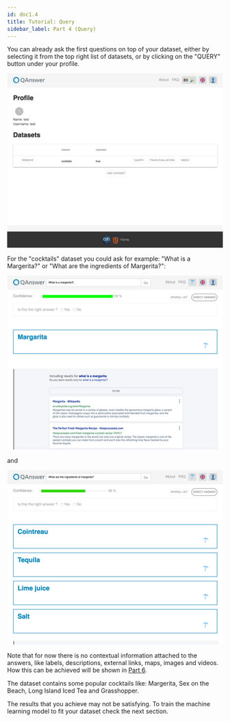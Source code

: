 ```yaml
---
id: doc1.4
title: Tutorial: Query
sidebar_label: Part 4 (Query)
---
```


You can already ask the first questions on top of your dataset, either by selecting it from the top right list of datasets, or by clicking on the "QUERY" button
under your profile.

![Profile2](/img/screenshots/Profile2.png)

For the "cocktails" dataset you could ask for example: "What is a Margerita?" or "What are the ingredients of Margerita?":

![Result_Parial0](/img/screenshots/Result_Partial0.png)

and

![Result_Parial1](/img/screenshots/Result_Partial1.png)

Note that for now there is no contextual information attached to the answers, like labels, descriptions, external links, maps, images and videos. How this can be achieved
will be shown in [Part 6](/docs/doc1.6).

The dataset contains some popular cocktails like: Margerita, Sex on the Beach, Long Island Iced Tea and Grasshopper.

The results that you achieve may not be satisfying. To train the machine learning model to fit your dataset check the next section.
